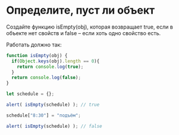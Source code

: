 # Определите, пуст ли объект

Создайте функцию isEmpty(obj), которая возвращает true, 
если в объекте нет свойств и false – если хоть одно свойство есть.

Работать должно так:
```js
function isEmpty(obj) {
  if(Object.keys(obj).length == 0){
    return console.log(true);
  }
  return console.log(false);
}

let schedule = {};

alert( isEmpty(schedule) ); // true

schedule["8:30"] = "подъём";

alert( isEmpty(schedule) ); // false
```
